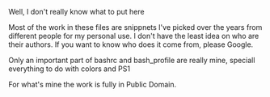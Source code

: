 Well, I don't really know what to put here

Most of the work in these files are snippnets I've picked over the years from different people for my personal use.
I don't have the least idea on who are their authors. If you want to know who does it come from, please Google.

Only an important part of bashrc and bash_profile are really mine, speciall everything to do with colors and PS1

For what's mine the work is fully in Public Domain.
